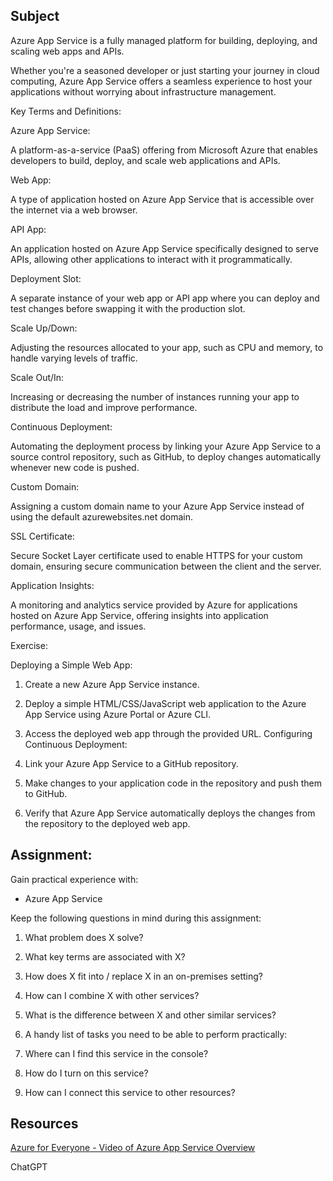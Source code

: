 ##  Subject

Azure App Service is a fully managed platform for building, deploying, and scaling web apps and APIs. 

Whether you're a seasoned developer or just starting your journey in cloud computing, Azure App Service offers a seamless experience to host your applications without worrying about infrastructure management. 



Key Terms and Definitions:

Azure App Service: 

A platform-as-a-service (PaaS) offering from Microsoft Azure that enables developers to build, deploy, and scale web applications and APIs.

Web App: 

A type of application hosted on Azure App Service that is accessible over the internet via a web browser.

API App: 

An application hosted on Azure App Service specifically designed to serve APIs, allowing other applications to interact with it programmatically.

Deployment Slot: 

A separate instance of your web app or API app where you can deploy and test changes before swapping it with the production slot.

Scale Up/Down: 

Adjusting the resources allocated to your app, such as CPU and memory, to handle varying levels of traffic.

Scale Out/In: 

Increasing or decreasing the number of instances running your app to distribute the load and improve performance.

Continuous Deployment:

Automating the deployment process by linking your Azure App Service to a source control repository, such as GitHub, to deploy changes automatically whenever new code is pushed.

Custom Domain: 

Assigning a custom domain name to your Azure App Service instead of using the default azurewebsites.net domain.


SSL Certificate: 

Secure Socket Layer certificate used to enable HTTPS for your custom domain, ensuring secure communication between the client and the server.


Application Insights:

A monitoring and analytics service provided by Azure for applications hosted on Azure App Service, offering insights into application performance, usage, and issues.


Exercise:

Deploying a Simple Web App:

1.  Create a new Azure App Service instance.
2.  Deploy a simple HTML/CSS/JavaScript web application to the Azure App Service using Azure Portal or Azure CLI.
3.  Access the deployed web app through the provided URL.
   Configuring Continuous Deployment:

4.  Link your Azure App Service to a GitHub repository.
5.  Make changes to your application code in the repository and push them to GitHub.
6.  Verify that Azure App Service automatically deploys the changes from the repository to the deployed web app.





##  Assignment:

Gain practical experience with:

*  Azure App Service

Keep the following questions in mind during this assignment:

1.  What problem does X solve?
2.  What key terms are associated with X?
3.  How does X fit into / replace X in an on-premises setting?
4.  How can I combine X with other services?
5.  What is the difference between X and other similar services?
6.  A handy list of tasks you need to be able to perform practically:

7.  Where can I find this service in the console?
8.  How do I turn on this service?
9.  How can I connect this service to other resources?

##  Resources

[Azure for Everyone - Video of Azure App Service Overview](https://www.youtube.com/watch?v=4BwyqmRTrx8&ab_channel=AdamMarczak-AzureforEveryone)

ChatGPT


